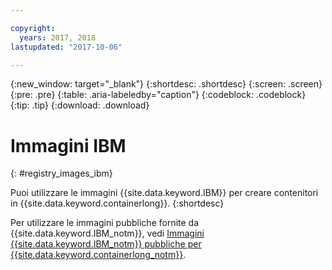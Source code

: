 ```yaml
---

copyright:
  years: 2017, 2018
lastupdated: "2017-10-06"

---
```


{:new_window: target="_blank"}
{:shortdesc: .shortdesc}
{:screen: .screen}
{:pre: .pre}
{:table: .aria-labeledby="caption"}
{:codeblock: .codeblock}
{:tip: .tip}
{:download: .download}


# Immagini IBM
{: #registry_images_ibm}

Puoi utilizzare le immagini {{site.data.keyword.IBM}} per creare contenitori in {{site.data.keyword.containerlong}}.
{:shortdesc}

Per utilizzare le immagini pubbliche fornite da {{site.data.keyword.IBM_notm}}, vedi [Immagini {{site.data.keyword.IBM_notm}} pubbliche per {{site.data.keyword.containerlong_notm}}](../../services/RegistryImages/index.html#ibm_images).

